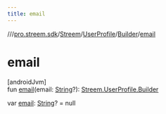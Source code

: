 ```yaml
---
title: email
---
```

//[<root>](../../../../../index.html)/[pro.streem.sdk](../../../index.html)/[Streem](../../index.html)/[UserProfile](../index.html)/[Builder](index.html)/[email](email.html)



# email



[androidJvm]\
fun [email](email.html)(email: [String](https://kotlinlang.org/api/latest/jvm/stdlib/kotlin/-string/index.html)?): [Streem.UserProfile.Builder](index.html)

var [email](email.html): [String](https://kotlinlang.org/api/latest/jvm/stdlib/kotlin/-string/index.html)? = null





